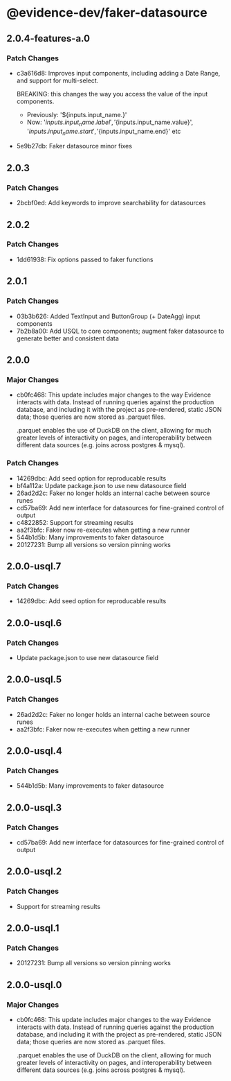 # @evidence-dev/faker-datasource

## 2.0.4-features-a.0

### Patch Changes

- c3a616d8: Improves input components, including adding a Date Range, and support for multi-select.

  BREAKING: this changes the way you access the value of the input components.

  - Previously: '\${inputs.input_name.}'
  - Now: '${inputs.input_name.label}', '${inputs.input_name.value}', '${inputs.input_name.start}', '${inputs.input_name.end}' etc

- 5e9b27db: Faker datasource minor fixes

## 2.0.3

### Patch Changes

- 2bcbf0ed: Add keywords to improve searchability for datasources

## 2.0.2

### Patch Changes

- 1dd61938: Fix options passed to faker functions

## 2.0.1

### Patch Changes

- 03b3b626: Added TextInput and ButtonGroup (+ DateAgg) input components
- 7b2b8a00: Add USQL to core components; augment faker datasource to generate better and consistent data

## 2.0.0

### Major Changes

- cb0fc468: This update includes major changes to the way Evidence interacts with data.
  Instead of running queries against the production database, and including it
  with the project as pre-rendered, static JSON data; those queries are now stored as .parquet files.

  .parquet enables the use of DuckDB on the client, allowing for much greater levels of interactivity
  on pages, and interoperability between different data sources (e.g. joins across postgres & mysql).

### Patch Changes

- 14269dbc: Add seed option for reproducable results
- bf4a112a: Update package.json to use new datasource field
- 26ad2d2c: Faker no longer holds an internal cache between source runes
- cd57ba69: Add new interface for datasources for fine-grained control of output
- c4822852: Support for streaming results
- aa2f3bfc: Faker now re-executes when getting a new runner
- 544b1d5b: Many improvements to faker datasource
- 20127231: Bump all versions so version pinning works

## 2.0.0-usql.7

### Patch Changes

- 14269dbc: Add seed option for reproducable results

## 2.0.0-usql.6

### Patch Changes

- Update package.json to use new datasource field

## 2.0.0-usql.5

### Patch Changes

- 26ad2d2c: Faker no longer holds an internal cache between source runes
- aa2f3bfc: Faker now re-executes when getting a new runner

## 2.0.0-usql.4

### Patch Changes

- 544b1d5b: Many improvements to faker datasource

## 2.0.0-usql.3

### Patch Changes

- cd57ba69: Add new interface for datasources for fine-grained control of output

## 2.0.0-usql.2

### Patch Changes

- Support for streaming results

## 2.0.0-usql.1

### Patch Changes

- 20127231: Bump all versions so version pinning works

## 2.0.0-usql.0

### Major Changes

- cb0fc468: This update includes major changes to the way Evidence interacts with data.
  Instead of running queries against the production database, and including it
  with the project as pre-rendered, static JSON data; those queries are now stored as .parquet files.

  .parquet enables the use of DuckDB on the client, allowing for much greater levels of interactivity
  on pages, and interoperability between different data sources (e.g. joins across postgres & mysql).
